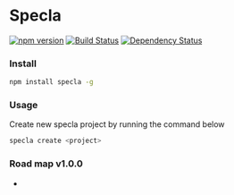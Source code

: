# Specla

[![npm version](https://img.shields.io/npm/v/specla.svg)](https://www.npmjs.com/package/specla)
[![Build Status](https://travis-ci.org/Specla/Specla.svg?branch=master)](https://travis-ci.org/Specla/Specla)
[![Dependency Status](https://david-dm.org/specla/specla.svg)](https://david-dm.org/specla/specla)


### Install
```sh
npm install specla -g
```

### Usage
Create new specla project by running the command below
```sh
specla create <project>
```

### Road map v1.0.0
  -
